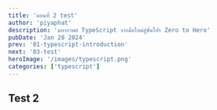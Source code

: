 ```yaml
---
title: 'ตอนที่ 2 test'
author: 'piyaphat' 
description: 'มหากาพย์ TypeScript จากมือใหม่สู่ขั้นโปร Zero to Hero'
pubDate: 'Jan 28 2024'
prev: '01-typescript-introduction'
next: '03-test'
heroImage: '/images/typescript.png'
categories: ['typescript']
---
```


## Test 2
